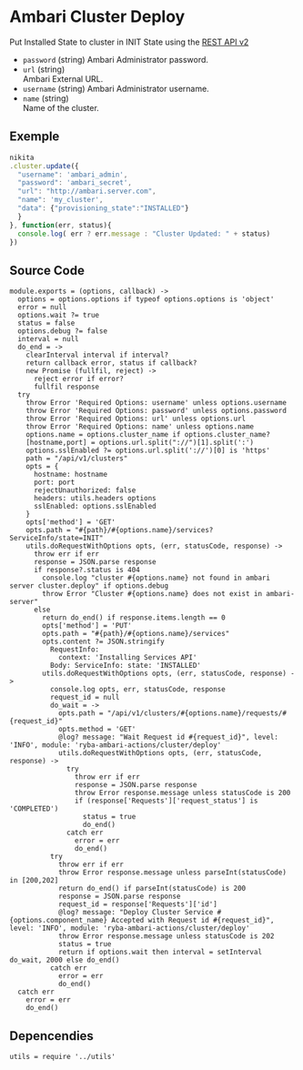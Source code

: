 
# Ambari Cluster Deploy

Put Installed State to cluster in INIT State using the [REST API v2](https://github.com/apache/ambari/blob/trunk/ambari-server/docs/api/v1)

* `password` (string)
  Ambari Administrator password.
* `url` (string)   
  Ambari External URL.
* `username` (string)
  Ambari Administrator username.
* `name` (string)   
  Name of the cluster.

## Exemple

```js
nikita
.cluster.update({
  "username": 'ambari_admin',
  "password": 'ambari_secret',
  "url": "http://ambari.server.com",
  "name": 'my_cluster',
  "data": {"provisioning_state":"INSTALLED"}
  }
}, function(err, status){
  console.log( err ? err.message : "Cluster Updated: " + status)
})
```

## Source Code

    module.exports = (options, callback) ->
      options = options.options if typeof options.options is 'object'
      error = null
      options.wait ?= true
      status = false
      options.debug ?= false
      interval = null
      do_end = ->
        clearInterval interval if interval?
        return callback error, status if callback?
        new Promise (fullfil, reject) ->
          reject error if error?
          fullfil response
      try
        throw Error 'Required Options: username' unless options.username
        throw Error 'Required Options: password' unless options.password
        throw Error 'Required Options: url' unless options.url
        throw Error 'Required Options: name' unless options.name
        options.name = options.cluster_name if options.cluster_name?
        [hostname,port] = options.url.split("://")[1].split(':')
        options.sslEnabled ?= options.url.split('://')[0] is 'https'
        path = "/api/v1/clusters"
        opts = {
          hostname: hostname
          port: port
          rejectUnauthorized: false
          headers: utils.headers options
          sslEnabled: options.sslEnabled
        }
        opts['method'] = 'GET'
        opts.path = "#{path}/#{options.name}/services?ServiceInfo/state=INIT"
        utils.doRequestWithOptions opts, (err, statusCode, response) ->
          throw err if err
          response = JSON.parse response
          if response?.status is 404
            console.log "cluster #{options.name} not found in ambari server cluster.deploy" if options.debug
            throw Error "Cluster #{options.name} does not exist in ambari-server"
          else
            return do_end() if response.items.length == 0
            opts['method'] = 'PUT'
            opts.path = "#{path}/#{options.name}/services"
            opts.content ?= JSON.stringify
              RequestInfo:
                context: 'Installing Services API'
              Body: ServiceInfo: state: 'INSTALLED'
            utils.doRequestWithOptions opts, (err, statusCode, response) ->
              console.log opts, err, statusCode, response
              request_id = null
              do_wait = ->
                opts.path = "/api/v1/clusters/#{options.name}/requests/#{request_id}"
                opts.method = 'GET'
                @log? message: "Wait Request id #{request_id}", level: 'INFO', module: 'ryba-ambari-actions/cluster/deploy'
                utils.doRequestWithOptions opts, (err, statusCode, response) ->
                  try
                    throw err if err
                    response = JSON.parse response
                    throw Error response.message unless statusCode is 200
                    if (response['Requests']['request_status'] is 'COMPLETED')
                      status = true
                      do_end()
                  catch err
                    error = err
                    do_end()
              try
                throw err if err
                throw Error response.message unless parseInt(statusCode) in [200,202]
                return do_end() if parseInt(statusCode) is 200
                response = JSON.parse response
                request_id = response['Requests']['id']  
                @log? message: "Deploy Cluster Service #{options.component_name} Accepted with Request id #{request_id}", level: 'INFO', module: 'ryba-ambari-actions/cluster/deploy'
                throw Error response.message unless statusCode is 202
                status = true
                return if options.wait then interval = setInterval do_wait, 2000 else do_end()
              catch err
                error = err
                do_end()
      catch err
        error = err
        do_end()

## Depencendies

    utils = require '../utils'
